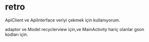# retro

ApiClient ve ApiInterface veriyi çekmek için kullanıyorum.

adaptor ve Model recyclerview için,ve MainActivity hariç olanlar gson kodları için.
